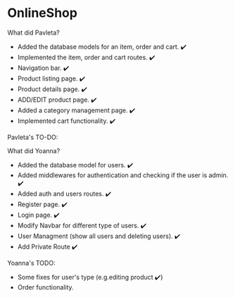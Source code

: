 # OnlineShop

What did Pavleta?

- Added the database models for an item, order and cart. :heavy_check_mark:
- Implemented the item, order and cart routes. :heavy_check_mark:
- Navigation bar. :heavy_check_mark:
- Product listing page. :heavy_check_mark:
- Product details page. :heavy_check_mark:
- ADD/EDIT product page. :heavy_check_mark:
- Added a category management page. :heavy_check_mark:
- Implemented cart functionality. :heavy_check_mark:

Pavleta's TO-DO:

What did Yoanna?

- Added the database model for users. :heavy_check_mark:
- Added middlewares for authentication and checking if the user is admin. :heavy_check_mark:
- Added auth and users routes. :heavy_check_mark:
- Register page. :heavy_check_mark:
- Login page. :heavy_check_mark:
- Modify Navbar for different type of users. :heavy_check_mark:
- User Managment (show all users and deleting users). :heavy_check_mark:
- Add Private Route :heavy_check_mark:

Yoanna's TODO:

- Some fixes for user's type (e.g.editing product :heavy_check_mark:)
- Order functionality.
